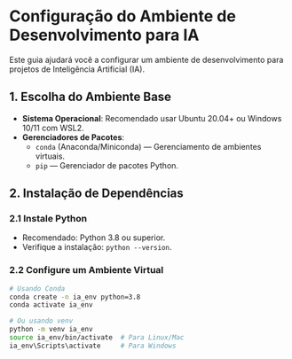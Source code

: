 # Configuração do Ambiente de Desenvolvimento para IA

Este guia ajudará você a configurar um ambiente de desenvolvimento para projetos de Inteligência Artificial (IA).

## 1. Escolha do Ambiente Base
- **Sistema Operacional**: Recomendado usar Ubuntu 20.04+ ou Windows 10/11 com WSL2.
- **Gerenciadores de Pacotes**:
  - `conda` (Anaconda/Miniconda) — Gerenciamento de ambientes virtuais.
  - `pip` — Gerenciador de pacotes Python.

## 2. Instalação de Dependências
### 2.1 Instale Python
- Recomendado: Python 3.8 ou superior.
- Verifique a instalação: `python --version`.

### 2.2 Configure um Ambiente Virtual
```bash
# Usando Conda
conda create -n ia_env python=3.8
conda activate ia_env

# Ou usando venv
python -m venv ia_env
source ia_env/bin/activate  # Para Linux/Mac
ia_env\Scripts\activate     # Para Windows
